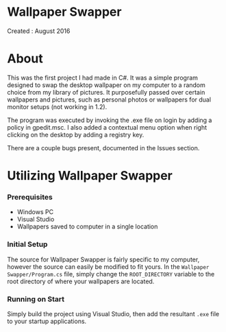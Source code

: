 # Wallpaper Swapper
Created : August 2016

# About
This was the first project I had made in C#. It was a simple program designed to swap the desktop wallpaper on my computer to a random choice from my library of pictures. It purposefully passed over certain wallpapers and pictures, such as personal photos or wallpapers for dual monitor setups (not working in 1.2). 

The program was executed by invoking the .exe file on login by adding a policy in gpedit.msc. I also added a contextual menu option when right clicking on the desktop by adding a registry key.

There are a couple bugs present, documented in the Issues section.

# Utilizing Wallpaper Swapper
### Prerequisites
* Windows PC
* Visual Studio
* Wallpapers saved to computer in a single location
### Initial Setup
The source for Wallpaper Swapper is fairly specific to my computer, however the source can easily be modified to fit yours. In the `Wallpaper Swapper/Program.cs` file, simply change the `ROOT_DIRECTORY` variable to the root directory of where your wallpapers are located. 
### Running on Start
Simply build the project using Visual Studio, then add the resultant `.exe` file to your startup applications.
